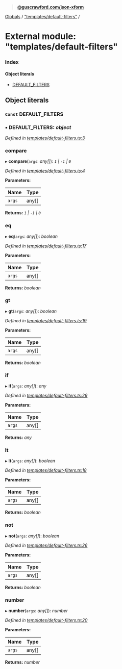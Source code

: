 > **[@guscrawford.com/json-xform](../README.md)**

[Globals](../globals.md) / ["templates/default-filters"](_templates_default_filters_.md) /

# External module: "templates/default-filters"

### Index

#### Object literals

* [DEFAULT_FILTERS](_templates_default_filters_.md#const-default_filters)

## Object literals

### `Const` DEFAULT_FILTERS

### ▪ **DEFAULT_FILTERS**: *object*

*Defined in [templates/default-filters.ts:3](https://github.com/guscrawford-com/json-xform/blob/a58ea1f/src/templates/default-filters.ts#L3)*

###  compare

▸ **compare**(`args`: *any[]*): *`1` | `-1` | `0`*

*Defined in [templates/default-filters.ts:4](https://github.com/guscrawford-com/json-xform/blob/a58ea1f/src/templates/default-filters.ts#L4)*

**Parameters:**

Name | Type |
------ | ------ |
`args` | any[] |

**Returns:** *`1` | `-1` | `0`*

###  eq

▸ **eq**(`args`: *any[]*): *boolean*

*Defined in [templates/default-filters.ts:17](https://github.com/guscrawford-com/json-xform/blob/a58ea1f/src/templates/default-filters.ts#L17)*

**Parameters:**

Name | Type |
------ | ------ |
`args` | any[] |

**Returns:** *boolean*

###  gt

▸ **gt**(`args`: *any[]*): *boolean*

*Defined in [templates/default-filters.ts:19](https://github.com/guscrawford-com/json-xform/blob/a58ea1f/src/templates/default-filters.ts#L19)*

**Parameters:**

Name | Type |
------ | ------ |
`args` | any[] |

**Returns:** *boolean*

###  if

▸ **if**(`args`: *any[]*): *any*

*Defined in [templates/default-filters.ts:29](https://github.com/guscrawford-com/json-xform/blob/a58ea1f/src/templates/default-filters.ts#L29)*

**Parameters:**

Name | Type |
------ | ------ |
`args` | any[] |

**Returns:** *any*

###  lt

▸ **lt**(`args`: *any[]*): *boolean*

*Defined in [templates/default-filters.ts:18](https://github.com/guscrawford-com/json-xform/blob/a58ea1f/src/templates/default-filters.ts#L18)*

**Parameters:**

Name | Type |
------ | ------ |
`args` | any[] |

**Returns:** *boolean*

###  not

▸ **not**(`args`: *any[]*): *boolean*

*Defined in [templates/default-filters.ts:26](https://github.com/guscrawford-com/json-xform/blob/a58ea1f/src/templates/default-filters.ts#L26)*

**Parameters:**

Name | Type |
------ | ------ |
`args` | any[] |

**Returns:** *boolean*

###  number

▸ **number**(`args`: *any[]*): *number*

*Defined in [templates/default-filters.ts:20](https://github.com/guscrawford-com/json-xform/blob/a58ea1f/src/templates/default-filters.ts#L20)*

**Parameters:**

Name | Type |
------ | ------ |
`args` | any[] |

**Returns:** *number*